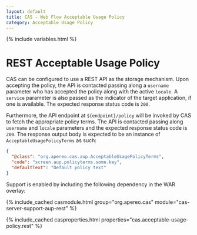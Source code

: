 ```yaml
---
layout: default
title: CAS - Web Flow Acceptable Usage Policy
category: Acceptable Usage Policy
---
```


{% include variables.html %}

# REST Acceptable Usage Policy

CAS can be configured to use a REST API as the storage mechanism. Upon accepting the policy,
the API is contacted passing along a `username` parameter who has accepted the policy along with the active `locale`. A `service` parameter
is also passed as the indicator of the target application, if one is available. The expected response status code is `200`.

Furthermore, the API endpoint at `${endpoint}/policy` will be invoked by CAS to fetch the appropriate policy terms.
The API is contacted passing along `username` and `locale` parameters and the expected response status code is `200`. The response
output body is expected to be an instance of `AcceptableUsagePolicyTerms` as such:

```json
{
  "@class": "org.apereo.cas.aup.AcceptableUsagePolicyTerms",
  "code": "screen.aup.policyterms.some.key",
  "defaultText": "Default policy text"
}
```

Support is enabled by including the following dependency in the WAR overlay:

{% include_cached casmodule.html group="org.apereo.cas" module="cas-server-support-aup-rest" %}

{% include_cached casproperties.html properties="cas.acceptable-usage-policy.rest" %}
